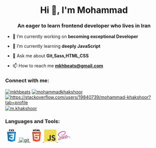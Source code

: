 <h1 align="center">Hi 👋, I'm Mohammad</h1>
<h3 align="center">An eager to learn frontend developer who lives in Iran</h3>

- 🔭 I’m currently working on **becoming exceptional Developer**

- 🌱 I’m currently learning **deeply JavaScript**

- 💬 Ask me about **Git,Sass,HTML,CSS**

- 📫 How to reach me **mkhbeats@gmail.com**

<h3 align="left">Connect with me:</h3>
<p align="left">
<a href="https://twitter.com/mkhbeats" target="blank"><img align="center" src="https://raw.githubusercontent.com/rahuldkjain/github-profile-readme-generator/master/src/images/icons/Social/twitter.svg" alt="mkhbeats" height="30" width="40" /></a>
<a href="https://linkedin.com/in/mohammadkhakshoor" target="blank"><img align="center" src="https://raw.githubusercontent.com/rahuldkjain/github-profile-readme-generator/master/src/images/icons/Social/linked-in-alt.svg" alt="mohammadkhakshoor" height="30" width="40" /></a>
<a href="https://stackoverflow.com/users/https://stackoverflow.com/users/19840739/mohammad-khakshoor?tab=profile" target="blank"><img align="center" src="https://raw.githubusercontent.com/rahuldkjain/github-profile-readme-generator/master/src/images/icons/Social/stack-overflow.svg" alt="https://stackoverflow.com/users/19840739/mohammad-khakshoor?tab=profile" height="30" width="40" /></a>
<a href="https://instagram.com/m.khakshoor" target="blank"><img align="center" src="https://raw.githubusercontent.com/rahuldkjain/github-profile-readme-generator/master/src/images/icons/Social/instagram.svg" alt="m.khakshoor" height="30" width="40" /></a>
</p>

<h3 align="left">Languages and Tools:</h3>
<p align="left"> <a href="https://www.w3schools.com/css/" target="_blank" rel="noreferrer"> <img src="https://raw.githubusercontent.com/devicons/devicon/master/icons/css3/css3-original-wordmark.svg" alt="css3" width="40" height="40"/> </a> <a href="https://git-scm.com/" target="_blank" rel="noreferrer"> <img src="https://www.vectorlogo.zone/logos/git-scm/git-scm-icon.svg" alt="git" width="40" height="40"/> </a> <a href="https://www.w3.org/html/" target="_blank" rel="noreferrer"> <img src="https://raw.githubusercontent.com/devicons/devicon/master/icons/html5/html5-original-wordmark.svg" alt="html5" width="40" height="40"/> </a> <a href="https://developer.mozilla.org/en-US/docs/Web/JavaScript" target="_blank" rel="noreferrer"> <img src="https://raw.githubusercontent.com/devicons/devicon/master/icons/javascript/javascript-original.svg" alt="javascript" width="40" height="40"/> </a> <a href="https://sass-lang.com" target="_blank" rel="noreferrer"> <img src="https://raw.githubusercontent.com/devicons/devicon/master/icons/sass/sass-original.svg" alt="sass" width="40" height="40"/> </a> </p>
